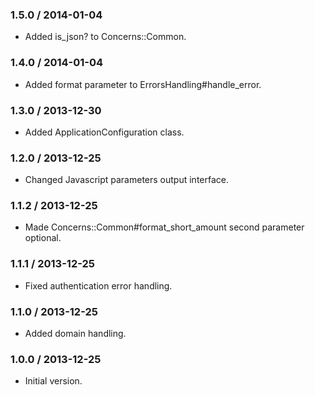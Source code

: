 ### 1.5.0 / 2014-01-04

* Added is_json? to Concerns::Common.

### 1.4.0 / 2014-01-04

* Added format parameter to ErrorsHandling#handle_error.

### 1.3.0 / 2013-12-30

* Added ApplicationConfiguration class.

### 1.2.0 / 2013-12-25

* Changed Javascript parameters output interface.

### 1.1.2 / 2013-12-25

* Made Concerns::Common#format_short_amount second parameter optional.

### 1.1.1 / 2013-12-25

* Fixed authentication error handling.

### 1.1.0 / 2013-12-25

* Added domain handling.

### 1.0.0 / 2013-12-25

* Initial version.

